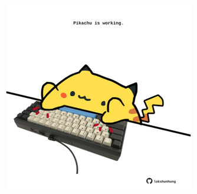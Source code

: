 <!-- built at 03/06/2023, 07:00:51 UTC -->
<p align="center">
  <img width="500" height="500" src="./ReadmeImage.svg">
</p>
